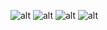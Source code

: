 ![alt](https://raw.githubusercontent.com/hellzerg/hashing/master/images/1.PNG)
![alt](https://raw.githubusercontent.com/hellzerg/hashing/master/images/2.PNG)
![alt](https://raw.githubusercontent.com/hellzerg/hashing/master/images/3.PNG)
![alt](https://raw.githubusercontent.com/hellzerg/hashing/master/images/4.PNG)